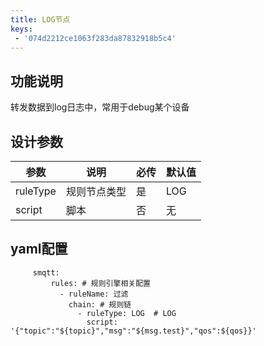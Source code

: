 ```yaml
---
title: LOG节点
keys:
 - '074d2212ce1063f283da87832918b5c4'
---
```

## 功能说明

转发数据到log日志中，常用于debug某个设备

## 设计参数

|  参数   | 说明  | 必传  |默认值  |
|  ----  | ----  |----  |----  |
| ruleType  | 规则节点类型 |是 |LOG  |
| script| 脚本 | 否|无  |


## yaml配置

   ```
        smqtt:
            rules: # 规则引擎相关配置
              - ruleName: 过滤
                chain: # 规则链
                  - ruleType: LOG  # LOG
                    script:  '{"topic":"${topic}","msg":"${msg.test}","qos":${qos}}'
   ```